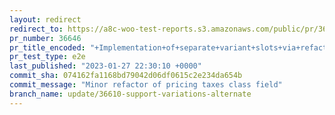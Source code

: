 ```yaml
---
layout: redirect
redirect_to: https://a8c-woo-test-reports.s3.amazonaws.com/public/pr/36646/e2e/index.html
pr_number: 36646
pr_title_encoded: "+Implementation+of+separate+variant+slots+via+refactored+components"
pr_test_type: e2e
last_published: "2023-01-27 22:30:10 +0000"
commit_sha: 074162fa1168bd79042d06df0615c2e234da654b
commit_message: "Minor refactor of pricing taxes class field"
branch_name: update/36610-support-variations-alternate
---
```

